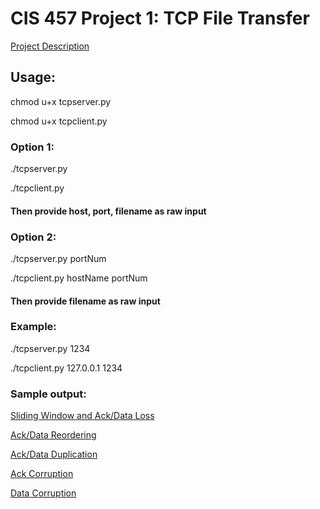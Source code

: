 # CIS 457 Project 1: TCP File Transfer

[Project Description](http://www.cis.gvsu.edu/~kalafuta/cis457/w17/labs/457prj1.html)

## Usage:

chmod u+x tcpserver.py

chmod u+x tcpclient.py

### Option 1:
./tcpserver.py

./tcpclient.py

#### Then provide host, port, filename as raw input

### Option 2:

./tcpserver.py portNum

./tcpclient.py hostName portNum

#### Then provide filename as raw input

### Example:

./tcpserver.py 1234

./tcpclient.py 127.0.0.1 1234

### Sample output:

[Sliding Window and Ack/Data Loss](https://github.com/adamtwig/CIS_457/blob/master/project2/part2/screenshots/CIS457_Project2_ackDataLoss.png)

[Ack/Data Reordering](https://github.com/adamtwig/CIS_457/blob/master/project2/part2/screenshots/CIS457_Project2_ackDataReordering.png)

[Ack/Data Duplication](https://github.com/adamtwig/CIS_457/blob/master/project2/part2/screenshots/CIS457_Project2_ackDataDuplication.png)

[Ack Corruption](https://github.com/adamtwig/CIS_457/blob/master/project2/part2/screenshots/CIS457_Project2_ackCorruption.png)

[Data Corruption](https://github.com/adamtwig/CIS_457/blob/master/project2/part2/screenshots/CIS457_Project2_dataCorruption.png)
